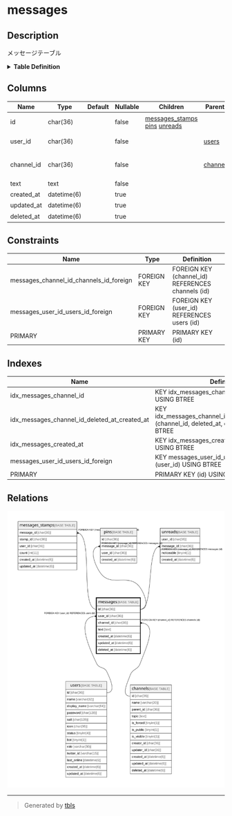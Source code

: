 # messages

## Description

メッセージテーブル

<details>
<summary><strong>Table Definition</strong></summary>

```sql
CREATE TABLE `messages` (
  `id` char(36) NOT NULL,
  `user_id` char(36) NOT NULL,
  `channel_id` char(36) NOT NULL,
  `text` text CHARACTER SET utf8mb4 COLLATE utf8mb4_bin NOT NULL,
  `created_at` datetime(6) DEFAULT NULL,
  `updated_at` datetime(6) DEFAULT NULL,
  `deleted_at` datetime(6) DEFAULT NULL,
  PRIMARY KEY (`id`),
  KEY `idx_messages_created_at` (`created_at`),
  KEY `idx_messages_channel_id` (`channel_id`),
  KEY `messages_user_id_users_id_foreign` (`user_id`),
  KEY `idx_messages_channel_id_deleted_at_created_at` (`channel_id`,`deleted_at`,`created_at`),
  CONSTRAINT `messages_channel_id_channels_id_foreign` FOREIGN KEY (`channel_id`) REFERENCES `channels` (`id`) ON DELETE CASCADE ON UPDATE CASCADE,
  CONSTRAINT `messages_user_id_users_id_foreign` FOREIGN KEY (`user_id`) REFERENCES `users` (`id`) ON DELETE CASCADE ON UPDATE CASCADE
) ENGINE=InnoDB DEFAULT CHARSET=utf8mb4
```

</details>

## Columns

| Name | Type | Default | Nullable | Children | Parents | Comment |
| ---- | ---- | ------- | -------- | -------- | ------- | ------- |
| id | char(36) |  | false | [messages_stamps](messages_stamps.md) [pins](pins.md) [unreads](unreads.md) |  | メッセージUUID |
| user_id | char(36) |  | false |  | [users](users.md) | 投稿ユーザーUUID |
| channel_id | char(36) |  | false |  | [channels](channels.md) | 投稿先チャンネルUUID |
| text | text |  | false |  |  | 本文 |
| created_at | datetime(6) |  | true |  |  | 作成日時 |
| updated_at | datetime(6) |  | true |  |  | 更新日時 |
| deleted_at | datetime(6) |  | true |  |  | 削除日時 |

## Constraints

| Name | Type | Definition |
| ---- | ---- | ---------- |
| messages_channel_id_channels_id_foreign | FOREIGN KEY | FOREIGN KEY (channel_id) REFERENCES channels (id) |
| messages_user_id_users_id_foreign | FOREIGN KEY | FOREIGN KEY (user_id) REFERENCES users (id) |
| PRIMARY | PRIMARY KEY | PRIMARY KEY (id) |

## Indexes

| Name | Definition |
| ---- | ---------- |
| idx_messages_channel_id | KEY idx_messages_channel_id (channel_id) USING BTREE |
| idx_messages_channel_id_deleted_at_created_at | KEY idx_messages_channel_id_deleted_at_created_at (channel_id, deleted_at, created_at) USING BTREE |
| idx_messages_created_at | KEY idx_messages_created_at (created_at) USING BTREE |
| messages_user_id_users_id_foreign | KEY messages_user_id_users_id_foreign (user_id) USING BTREE |
| PRIMARY | PRIMARY KEY (id) USING BTREE |

## Relations

![er](messages.svg)

---

> Generated by [tbls](https://github.com/k1LoW/tbls)
